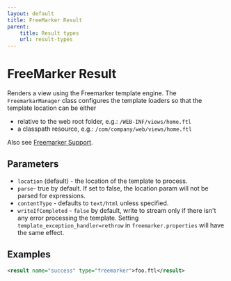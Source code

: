 ```yaml
---
layout: default
title: FreeMarker Result
parent:
    title: Result types
    url: result-types
---
```


# FreeMarker Result

Renders a view using the Freemarker template engine. The `FreemarkarManager` class configures the template loaders 
so that the template location can be either

- relative to the web root folder, e.g.: `/WEB-INF/views/home.ftl`
- a classpath resource, e.g.: `/com/company/web/views/home.ftl`

Also see [Freemarker Support](freemarker-support).

## Parameters

- `location` (default) - the location of the template to process.
- `parse`- true by default. If set to false, the location param will not be parsed for expressions.
- `contentType` - defaults to `text/html` unless specified.
- `writeIfCompleted` - `false` by default, write to stream only if there isn't any error processing the template. 
  Setting `template_exception_handler=rethrow` in `freemarker.properties` will have the same effect.

## Examples

```xml
<result name="success" type="freemarker">foo.ftl</result>
```
